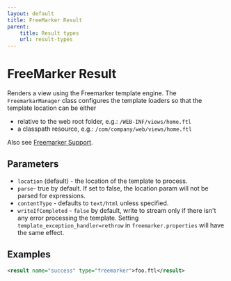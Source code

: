 ```yaml
---
layout: default
title: FreeMarker Result
parent:
    title: Result types
    url: result-types
---
```


# FreeMarker Result

Renders a view using the Freemarker template engine. The `FreemarkarManager` class configures the template loaders 
so that the template location can be either

- relative to the web root folder, e.g.: `/WEB-INF/views/home.ftl`
- a classpath resource, e.g.: `/com/company/web/views/home.ftl`

Also see [Freemarker Support](freemarker-support).

## Parameters

- `location` (default) - the location of the template to process.
- `parse`- true by default. If set to false, the location param will not be parsed for expressions.
- `contentType` - defaults to `text/html` unless specified.
- `writeIfCompleted` - `false` by default, write to stream only if there isn't any error processing the template. 
  Setting `template_exception_handler=rethrow` in `freemarker.properties` will have the same effect.

## Examples

```xml
<result name="success" type="freemarker">foo.ftl</result>
```
